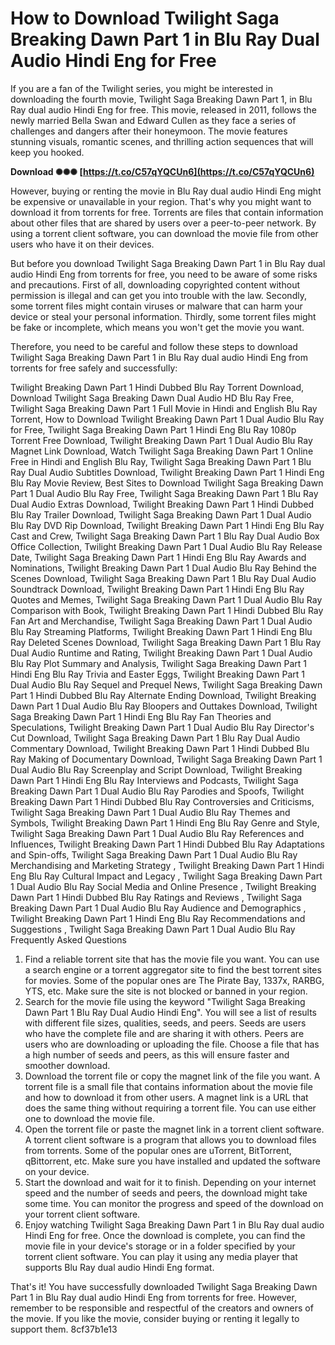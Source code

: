 
 
# How to Download Twilight Saga Breaking Dawn Part 1 in Blu Ray Dual Audio Hindi Eng for Free
 
If you are a fan of the Twilight series, you might be interested in downloading the fourth movie, Twilight Saga Breaking Dawn Part 1, in Blu Ray dual audio Hindi Eng for free. This movie, released in 2011, follows the newly married Bella Swan and Edward Cullen as they face a series of challenges and dangers after their honeymoon. The movie features stunning visuals, romantic scenes, and thrilling action sequences that will keep you hooked.
 
**Download ✺✺✺ [https://t.co/C57qYQCUn6](https://t.co/C57qYQCUn6)**


 
However, buying or renting the movie in Blu Ray dual audio Hindi Eng might be expensive or unavailable in your region. That's why you might want to download it from torrents for free. Torrents are files that contain information about other files that are shared by users over a peer-to-peer network. By using a torrent client software, you can download the movie file from other users who have it on their devices.
 
But before you download Twilight Saga Breaking Dawn Part 1 in Blu Ray dual audio Hindi Eng from torrents for free, you need to be aware of some risks and precautions. First of all, downloading copyrighted content without permission is illegal and can get you into trouble with the law. Secondly, some torrent files might contain viruses or malware that can harm your device or steal your personal information. Thirdly, some torrent files might be fake or incomplete, which means you won't get the movie you want.
 
Therefore, you need to be careful and follow these steps to download Twilight Saga Breaking Dawn Part 1 in Blu Ray dual audio Hindi Eng from torrents for free safely and successfully:
 
Twilight Breaking Dawn Part 1 Hindi Dubbed Blu Ray Torrent Download,  Download Twilight Saga Breaking Dawn Dual Audio HD Blu Ray Free,  Twilight Saga Breaking Dawn Part 1 Full Movie in Hindi and English Blu Ray Torrent,  How to Download Twilight Breaking Dawn Part 1 Dual Audio Blu Ray for Free,  Twilight Saga Breaking Dawn Part 1 Hindi Eng Blu Ray 1080p Torrent Free Download,  Twilight Breaking Dawn Part 1 Dual Audio Blu Ray Magnet Link Download,  Watch Twilight Saga Breaking Dawn Part 1 Online Free in Hindi and English Blu Ray,  Twilight Saga Breaking Dawn Part 1 Blu Ray Dual Audio Subtitles Download,  Twilight Breaking Dawn Part 1 Hindi Eng Blu Ray Movie Review,  Best Sites to Download Twilight Saga Breaking Dawn Part 1 Dual Audio Blu Ray Free,  Twilight Saga Breaking Dawn Part 1 Blu Ray Dual Audio Extras Download,  Twilight Breaking Dawn Part 1 Hindi Dubbed Blu Ray Trailer Download,  Twilight Saga Breaking Dawn Part 1 Dual Audio Blu Ray DVD Rip Download,  Twilight Breaking Dawn Part 1 Hindi Eng Blu Ray Cast and Crew,  Twilight Saga Breaking Dawn Part 1 Blu Ray Dual Audio Box Office Collection,  Twilight Breaking Dawn Part 1 Dual Audio Blu Ray Release Date,  Twilight Saga Breaking Dawn Part 1 Hindi Eng Blu Ray Awards and Nominations,  Twilight Breaking Dawn Part 1 Dual Audio Blu Ray Behind the Scenes Download,  Twilight Saga Breaking Dawn Part 1 Blu Ray Dual Audio Soundtrack Download,  Twilight Breaking Dawn Part 1 Hindi Eng Blu Ray Quotes and Memes,  Twilight Saga Breaking Dawn Part 1 Dual Audio Blu Ray Comparison with Book,  Twilight Breaking Dawn Part 1 Hindi Dubbed Blu Ray Fan Art and Merchandise,  Twilight Saga Breaking Dawn Part 1 Dual Audio Blu Ray Streaming Platforms,  Twilight Breaking Dawn Part 1 Hindi Eng Blu Ray Deleted Scenes Download,  Twilight Saga Breaking Dawn Part 1 Blu Ray Dual Audio Runtime and Rating,  Twilight Breaking Dawn Part 1 Dual Audio Blu Ray Plot Summary and Analysis,  Twilight Saga Breaking Dawn Part 1 Hindi Eng Blu Ray Trivia and Easter Eggs,  Twilight Breaking Dawn Part 1 Dual Audio Blu Ray Sequel and Prequel News,  Twilight Saga Breaking Dawn Part 1 Hindi Dubbed Blu Ray Alternate Ending Download,  Twilight Breaking Dawn Part 1 Dual Audio Blu Ray Bloopers and Outtakes Download,  Twilight Saga Breaking Dawn Part 1 Hindi Eng Blu Ray Fan Theories and Speculations,  Twilight Breaking Dawn Part 1 Dual Audio Blu Ray Director's Cut Download,  Twilight Saga Breaking Dawn Part 1 Blu Ray Dual Audio Commentary Download,  Twilight Breaking Dawn Part 1 Hindi Dubbed Blu Ray Making of Documentary Download,  Twilight Saga Breaking Dawn Part 1 Dual Audio Blu Ray Screenplay and Script Download,  Twilight Breaking Dawn Part 1 Hindi Eng Blu Ray Interviews and Podcasts,  Twilight Saga Breaking Dawn Part 1 Dual Audio Blu Ray Parodies and Spoofs,  Twilight Breaking Dawn Part 1 Hindi Dubbed Blu Ray Controversies and Criticisms,  Twilight Saga Breaking Dawn Part 1 Dual Audio Blu Ray Themes and Symbols,  Twilight Breaking Dawn Part 1 Hindi Eng Blu Ray Genre and Style,  Twilight Saga Breaking Dawn Part 1 Dual Audio Blu Ray References and Influences,  Twilight Breaking Dawn Part 1 Hindi Dubbed Blu Ray Adaptations and Spin-offs,  Twilight Saga Breaking Dawn Part 1 Dual Audio Blu Ray Merchandising and Marketing Strategy ,  Twilight Breaking Dawn Part 1 Hindi Eng Blu Ray Cultural Impact and Legacy ,  Twilight Saga Breaking Dawn Part 1 Dual Audio Blu Ray Social Media and Online Presence ,  Twilight Breaking Dawn Part 1 Hindi Dubbed Blu Ray Ratings and Reviews ,  Twilight Saga Breaking Dawn Part 1 Dual Audio Blu Ray Audience and Demographics ,  Twilight Breaking Dawn Part 1 Hindi Eng Blu Ray Recommendations and Suggestions ,  Twilight Saga Breaking Dawn Part 1 Dual Audio Blu Ray Frequently Asked Questions
 
1. Find a reliable torrent site that has the movie file you want. You can use a search engine or a torrent aggregator site to find the best torrent sites for movies. Some of the popular ones are The Pirate Bay, 1337x, RARBG, YTS, etc. Make sure the site is not blocked or banned in your region.
2. Search for the movie file using the keyword "Twilight Saga Breaking Dawn Part 1 Blu Ray Dual Audio Hindi Eng". You will see a list of results with different file sizes, qualities, seeds, and peers. Seeds are users who have the complete file and are sharing it with others. Peers are users who are downloading or uploading the file. Choose a file that has a high number of seeds and peers, as this will ensure faster and smoother download.
3. Download the torrent file or copy the magnet link of the file you want. A torrent file is a small file that contains information about the movie file and how to download it from other users. A magnet link is a URL that does the same thing without requiring a torrent file. You can use either one to download the movie file.
4. Open the torrent file or paste the magnet link in a torrent client software. A torrent client software is a program that allows you to download files from torrents. Some of the popular ones are uTorrent, BitTorrent, qBittorrent, etc. Make sure you have installed and updated the software on your device.
5. Start the download and wait for it to finish. Depending on your internet speed and the number of seeds and peers, the download might take some time. You can monitor the progress and speed of the download on your torrent client software.
6. Enjoy watching Twilight Saga Breaking Dawn Part 1 in Blu Ray dual audio Hindi Eng for free. Once the download is complete, you can find the movie file in your device's storage or in a folder specified by your torrent client software. You can play it using any media player that supports Blu Ray dual audio Hindi Eng format.

That's it! You have successfully downloaded Twilight Saga Breaking Dawn Part 1 in Blu Ray dual audio Hindi Eng from torrents for free. However, remember to be responsible and respectful of the creators and owners of the movie. If you like the movie, consider buying or renting it legally to support them.
 8cf37b1e13
 
